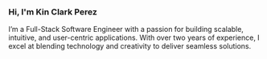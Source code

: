 ### **Hi, I'm Kin Clark Perez**

I’m a Full-Stack Software Engineer with a passion for building scalable, intuitive, and user-centric applications. With over two years of experience, I excel at blending technology and creativity to deliver seamless solutions.
